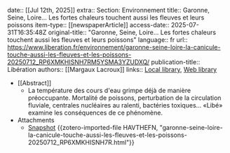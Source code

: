 date:: [[Jul 12th, 2025]]
extra:: Section: Environnement
title:: Garonne, Seine, Loire… Les fortes chaleurs touchent aussi les fleuves et leurs poissons
item-type:: [[newspaperArticle]]
access-date:: 2025-07-31T16:35:48Z
original-title:: "Garonne, Seine, Loire… Les fortes chaleurs touchent aussi les fleuves et leurs poissons"
language:: fr
url:: https://www.liberation.fr/environnement/garonne-seine-loire-la-canicule-touche-aussi-les-fleuves-et-les-poissons-20250712_RP6XMKHISNH7RM5YSMA3YZUDXQ/
publication-title:: Libération
authors:: [[Margaux Lacroux]]
links:: [Local library](zotero://select/library/items/RSI8GIYD), [Web library](https://www.zotero.org/users/46463/items/RSI8GIYD)

- [[Abstract]]
	- La température des cours d'eau grimpe déjà de manière préoccupante. Mortalité de poissons, perturbation de la circulation fluviale, centrales nucléaires au ralenti, bactéries toxiques... «Libé» examine les conséquences de ce phénomène.
- Attachments
	- [Snapshot](https://www.liberation.fr/environnement/garonne-seine-loire-la-canicule-touche-aussi-les-fleuves-et-les-poissons-20250712_RP6XMKHISNH7RM5YSMA3YZUDXQ/) {{zotero-imported-file HAVTHEFN, "garonne-seine-loire-la-canicule-touche-aussi-les-fleuves-et-les-poissons-20250712_RP6XMKHISNH7R.html"}}
